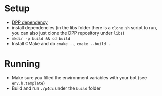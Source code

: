 # Setup
- [DPP dependency](https://dpp.dev/buildcmake.html)
- install dependencies (in the libs folder there is a `clone.sh` script to run, you can also just clone the DPP repository under `libs`)
- `mkdir -p build && cd build`
- Install CMake and do `cmake ..`, `cmake --build .`

# Running
- Make sure you filled the environment variables with your bot (see `env.h.template`)
- Build and run `./p4dc` under the `build` folder